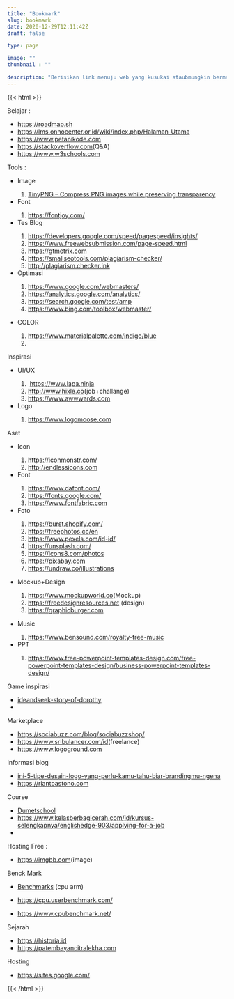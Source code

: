 ```yaml
---
title: "Bookmark"
slug: bookmark
date: 2020-12-29T12:11:42Z
draft: false

type: page

image: ""
thumbnail : ""

description: "Berisikan link menuju web yang kusukai ataubmungkin bermanfaat."
---
```

{{< html >}}
<p>Belajar :</p><p></p><ul style="text-align: left;"><li><a href="https://roadmap.sh" rel="nofollow" target="_blank">https://roadmap.sh</a></li><li><a href="https://lms.onnocenter.or.id/wiki/index.php/Halaman_Utama" rel="nofollow" target="_blank">https://lms.onnocenter.or.id/wiki/index.php/Halaman_Utama</a><br /></li><li><a href="https://www.petanikode.com" rel="nofollow" target="_blank">https://www.petanikode.com</a><br /></li><li><a href="https://stackoverflow.com" rel="nofollow" target="_blank">https://stackoverflow.com</a>(Q&amp;A)<br /></li><li><a href="https://www.w3schools.com" rel="nofollow" target="_blank">https://www.w3schools.com</a><br /></li></ul><p></p><p>Tools :</p><p></p><ul style="text-align: left;"><li>Image</li><ol><li><a href="https://tinypng.com/" rel="nofollow" target="_blank">TinyPNG – Compress PNG images while preserving transparency</a></li></ol><li>Font</li><ol><li><a href="https://fontjoy.com/" rel="nofollow" target="_blank">https://fontjoy.com/</a><br /></li></ol><li>Tes Blog</li><ol><li><a href="https://developers.google.com/speed/pagespeed/insights/" rel="nofollow" target="_blank">https://developers.google.com/speed/pagespeed/insights/</a><br /></li><li><a href="https://www.freewebsubmission.com/page-speed.html" rel="nofollow" target="_blank">https://www.freewebsubmission.com/page-speed.html</a><br /></li><li><a href="https://gtmetrix.com" rel="nofollow" target="_blank">https://gtmetrix.com</a><br /></li><li><a href="https://smallseotools.com/plagiarism-checker/" rel="nofollow" target="_blank">https://smallseotools.com/plagiarism-checker/</a><br /></li><li><a href="http://plagiarism.checker.ink" rel="nofollow" target="_blank">http://plagiarism.checker.ink</a><br /></li></ol><li>Optimasi</li></ul><ol style="text-align: left;"><ol><li><a href="https://www.google.com/webmasters/" rel="nofollow" target="_blank">https://www.google.com/webmasters/</a><br /></li><li><a href="https://analytics.google.com/analytics/" rel="nofollow" target="_blank">https://analytics.google.com/analytics/</a><br /></li><li><a href="https://search.google.com/test/amp" rel="nofollow" target="_blank">https://search.google.com/test/amp</a><br /></li><li><a href="https://www.bing.com/toolbox/webmaster/" rel="nofollow" target="_blank">https://www.bing.com/toolbox/webmaster/</a><br /></li></ol></ol><ul style="text-align: left;"><li>COLOR</li><ol><li><a href="https://www.materialpalette.com/indigo/blue" rel="nofollow" target="_blank">https://www.materialpalette.com/indigo/blue</a><br /></li><li><br /></li></ol></ul><div>Inspirasi</div><div><ul style="text-align: left;"><li>UI/UX</li><ol><li>&nbsp;<a href="https://www.lapa.ninja" rel="nofollow" target="_blank">https://www.lapa.ninja</a></li><li><a href="http://www.hixle.co" rel="nofollow" target="_blank">http://www.hixle.co</a>(job+challange)<br /></li><li><a href="https://www.awwwards.com" rel="nofollow" target="_blank">https://www.awwwards.com</a><br /></li></ol><li>Logo</li><ol><li><a href="https://www.logomoose.com" rel="nofollow" target="_blank">https://www.logomoose.com</a></li></ol></ul><div>Aset&nbsp;</div></div><div><ul style="text-align: left;"><li>Icon</li><ol><li><a href="https://iconmonstr.com/?s=telegram">https://iconmonstr.com/</a><br /></li><li><a href="http://endlessicons.com" rel="nofollow" target="_blank">http://endlessicons.com</a><br /></li></ol><li>Font</li><ol><li><a href="https://www.dafont.com/" rel="nofollow" target="_blank">https://www.dafont.com/</a></li><li><a href="https://fonts.google.com/" rel="nofollow" target="_blank">https://fonts.google.com/</a><br /></li><li><a href="https://www.fontfabric.com" rel="nofollow" target="_blank">https://www.fontfabric.com</a><br /></li></ol><li>Foto</li></ul><ol style="text-align: left;"><ol><li><a href="https://burst.shopify.com/" rel="nofollow" target="_blank">https://burst.shopify.com/</a><br /></li><li><a href="https://freephotos.cc/en" rel="nofollow" target="_blank">https://freephotos.cc/en</a><br /></li><li><a href="https://www.pexels.com/id-id/" rel="nofollow" target="_blank">https://www.pexels.com/id-id/</a><br /></li><li><a href="https://unsplash.com/" rel="nofollow" target="_blank">https://unsplash.com/</a><br /></li><li><a href="https://icons8.com/photos" rel="nofollow" target="_blank">https://icons8.com/photos</a><br /></li><li><a href="https://pixabay.com" rel="nofollow" target="_blank">https://pixabay.com</a></li><li><a href="https://undraw.co/illustrations" rel="nofollow" target="_blank">https://undraw.co/illustrations</a><br /></li></ol></ol><ul style="text-align: left;"><li>Mockup+Design</li></ul><ol style="text-align: left;"><ol><li><a href="https://www.mockupworld.co" rel="nofollow" target="_blank">https://www.mockupworld.co</a>(Mockup)<br /></li><li><a href="https://freedesignresources.net" rel="nofollow" target="_blank">https://freedesignresources.net</a>&nbsp;(design)<br /></li><li><a href="https://graphicburger.com" rel="nofollow" target="_blank">https://graphicburger.com</a><br /></li></ol></ol><ul style="text-align: left;"><li>Music</li><ol><li><a href="https://www.bensound.com/royalty-free-music" rel="nofollow" target="_blank">https://www.bensound.com/royalty-free-music</a><br /></li></ol><li>PPT</li><ol><li><a href="https://www.free-powerpoint-templates-design.com/free-powerpoint-templates-design/business-powerpoint-templates-design/" rel="nofollow" target="_blank">https://www.free-powerpoint-templates-design.com/free-powerpoint-templates-design/business-powerpoint-templates-design/</a><br /></li></ol></ul><div>Game inspirasi</div></div><div><div><ul style="text-align: left;"><li><a href="https://m.apkpure.com/hideandseek-story-of-dorothy/com.tabom.projecthorrorus" rel="nofollow" target="_blank">ideandseek-story-of-dorothy</a><br /></li><li><br /></li></ul></div></div><div>Marketplace</div><div><ul style="text-align: left;"><li><a href="https://sociabuzz.com/blog/sociabuzzshop/" rel="nofollow" target="_blank">https://sociabuzz.com/blog/sociabuzzshop/</a><br /></li><li><a href="https://www.sribulancer.com/id" rel="nofollow" target="_blank">https://www.sribulancer.com/id</a>(freelance)<br /></li><li><a href="https://www.logoground.com" rel="nofollow" target="_blank">https://www.logoground.com</a><br /></li></ul><div>Informasi blog</div></div><div><ul style="text-align: left;"><li><a href="https://m.brilio.net/wow/ini-5-tipe-desain-logo-yang-perlu-kamu-tahu-biar-brandingmu-ngena-170608b.html" rel="nofollow" target="_blank">ini-5-tipe-desain-logo-yang-perlu-kamu-tahu-biar-brandingmu-ngena</a><br /></li><li><a href="https://riantoastono.com" rel="nofollow" target="_blank">https://riantoastono.com</a><br /></li></ul></div><div>Course</div><div><ul style="text-align: left;"><li><a href="https://www.dumetschool.com/blog/Panduan_Ukuran_Untuk_Membuat_sebuah_Desain_Grafis" rel="nofollow" target="_blank">Dumetschool</a><br /></li><li><a href="https://www.kelasberbagicerah.com/id/kursus-selengkapnya/englishedge-903/applying-for-a-job" rel="nofollow" target="_blank">https://www.kelasberbagicerah.com/id/kursus-selengkapnya/englishedge-903/applying-for-a-job</a><br /></li><li><br /></li></ul></div><div>Hosting Free :</div><div><ul style="text-align: left;"><li><a href="https://imgbb.com" rel="nofollow" target="_blank">https://imgbb.com</a>(image)<br /></li></ul></div><div>Benck Mark</div><div><ul style="text-align: left;"><li><a href="https://www.phonecurry.com/benchmarks" rel="nofollow" target="_blank">Benchmarks</a>&nbsp;(cpu arm)<br /></li><li><p dir="ltr"><a href="https://cpu.userbenchmark.com/Compare/Intel-Pentium-Gold-G6500-vs-AMD-Athlon-3000G/m1323006vsm968952" rel="nofollow" target="_blank">https://cpu.userbenchmark.com/</a></p></li><li><p dir="ltr"><a href="https://www.cpubenchmark.net/" rel="nofollow" target="_blank">https://www.cpubenchmark.net/</a></p></li></ul><div>Sejarah</div></div><div><ul style="text-align: left;"><li><a href="https://historia.id" rel="nofollow" target="_blank">https://historia.id</a><br /></li><li><a href="https://patembayancitralekha.com" rel="nofollow" target="_blank">https://patembayancitralekha.com</a><br /></li></ul><div>Hosting</div></div><div><ul style="text-align: left;"><li><a href="https://sites.google.com/" rel="nofollow" target="_blank">https://sites.google.com/</a></li></ul></div><p></p>
{{< /html >}}